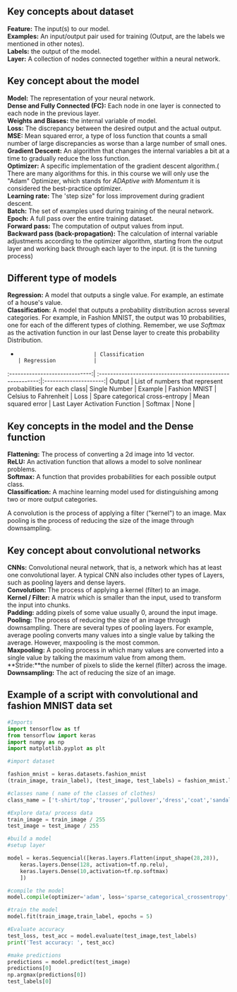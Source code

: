 
## Key concepts about dataset

**Feature:** The input(s) to our model.  
**Examples:** An input/output pair used for training (Output, are the labels we mentioned in other notes).  
**Labels:** the output of the model.  
**Layer:** A collection of nodes connected together within a neural network.  

## Key concept about the model

**Model:** The representation of your neural network.  
**Dense and Fully Connected (FC):** Each node in one layer is connected to each node in the previous layer.  
**Weights and Biases:** the internal variable of model.  
**Loss:** The discrepancy between the desired output and the actual output.  
**MSE:** Mean squared error, a type of loss function that counts a small number of large discrepancies as worse than a large number of small ones.  
**Gradient Descent:** An algorithm that changes the internal variables a bit at a time to gradually reduce the loss function.  
**Optimizer:** A specific implementation of the gradient descent algorithm.( There are many algorithms for this. in this course we will only use the "Adam" Optimizer, which stands for _ADAptive with Momentum_ it is considered the best-practice optimizer.  
**Learning rate:** The 'step size" for loss improvement during gradient descent.  
**Batch:** The set of examples used during training of the neural network.  
**Epoch:** A full pass over the entire training dataset.  
**Forward pass:** The computation of output values from input.  
**Backward pass (back-propagation):** The calculation of internal variable adjustments according to the optimizer algorithm, starting from the output layer and working back through each layer to the input. (it is the tunning process)  

## Different type of models

**Regression:** A model that outputs a single value. For example, an estimate of a house's value.  
**Classification:** A model that outputs a probability distribution across several categories. For example, in Fashion MNIST, the output was 10 probabilities, one for each of the different types of clothing. Remember, we use _Softmax_ as the activation function in our last Dense layer to create this probability Distribution.

 +                             | Classification                                             | Regression            |
:-----------------------------:| :---------------------------------------------------------:|:---------------------:|
Output                         | List of numbers that represent probabilities for each class| Single Number         |
Example                        | Fashion MNIST                                              | Celsius to Fahrenheit |
Loss                           | Spare categorical cross-entropy                            | Mean squared error    |
Last Layer Activation Function | Softmax                                                    | None                  |

## Key concepts in the model and the Dense function

**Flattening:** The process of converting a 2d image into 1d vector.  
**ReLU:** An activation function that allows a model to solve nonlinear problems.  
**Softmax:** A function that provides probabilities for each possible output class.  
**Classification:** A machine learning model used for distinguishing among two or more output categories.  

A convolution is the process of applying a filter ("kernel") to an image. Max pooling is the process of reducing the size of the image through downsampling. 

## Key concept about convolutional networks 

**CNNs:** Convolutional neural network, that is, a network which has at least one convolutional layer. A typical CNN also includes other types of Layers, such as pooling layers and dense layers.  
**Convolution:** The process of applying a kernel (filter) to an image.  
**Kernel / Filter:** A matrix which is smaller than the input, used to transform the input into chunks.  
**Padding:** adding pixels of some value usually 0, around the input image.  
**Pooling:** The process of reducing the size of an image through downsampling. There are several types of pooling layers. For example, average pooling converts many values into a single value by talking the average. However, maxpooling is the most common.  
**Maxpooling:** A pooling process in which many values are converted into a single value by talking the maximum value from among them.  
**Stride:**the number of pixels to slide the kernel (filter) across the image.  
**Downsampling:** The act of reducing the size of an image. 

## Example of  a script with convolutional and fashion MNIST data set

```python
#Imports
import tensorflow as tf
from tensorflow import keras
import numpy as np
import matplotlib.pyplot as plt

#import dataset

fashion_mnist = keras.datasets.fashion_mnist
(train_image, train_label), (test_image, test_labels) = fashion_mnist.load_data()

#classes name ( name of the classes of clothes)
class_name = ['t-shirt/top','trouser','pullover','dress','coat','sandal','shirt','sneakers','bag','Ankle boot']

#Explore data/ process data
train_image = train_image / 255
test_image = test_image / 255

#build a model 
#setup layer

model = keras.Sequencial([keras.layers.Flatten(input_shape(28,28)),
	keras.layers.Dense(128, activation=tf.np.relu),
	keras.layers.Dense(10,activation=tf.np.softmax)
	])

#compile the model
model.compile(optimizer='adam', loss='sparse_categorical_crossentropy',metrics=['accuracy'])

#train the model
model.fit(train_image,train_label, epochs = 5)

#Evaluate accuracy
test_loss, test_acc = model.evaluate(test_image,test_labels)
print('Test accuracy: ', test_acc)

#make predictions
predictions = model.predict(test_image)
predictions[0]
np.argmax(predictions[0])
test_labels[0]

```